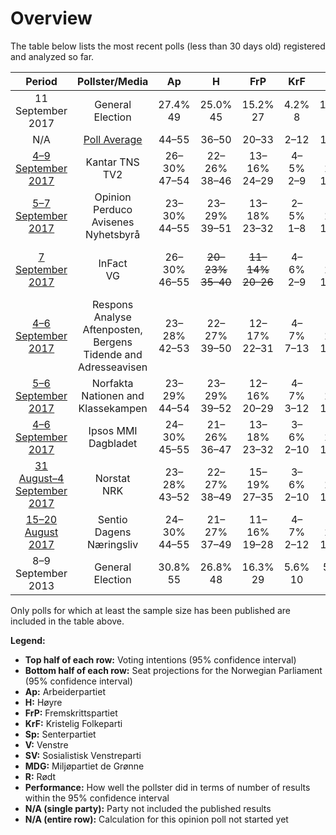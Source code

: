 # Overview

The table below lists the most recent polls (less than 30 days old) registered and analyzed so far.

| Period                                                | Pollster/Media                                                      | Ap                | H                                                   | FrP                                                 | KrF            | Sp               | V                              | SV                                                | MDG                                              | R                                                | Performance  |
|:-----------------------------------------------------:|:-------------------------------------------------------------------:|:-----------------:|:---------------------------------------------------:|:---------------------------------------------------:|:--------------:|:----------------:|:------------------------------:|:-------------------------------------------------:|:------------------------------------------------:|:------------------------------------------------:|:------------:|
| 11 September 2017                                     | General Election                                                    | 27.4% <br> 49     | 25.0% <br> 45                                       | 15.2% <br> 27                                       | 4.2% <br> 8    | 10.3% <br> 19    | 4.4% <br> 8                    | 6.0% <br> 11                                      | 3.2% <br> 1                                      | 2.4% <br> 1                                      | N/A          |
| N/A                                                   | [Poll Average](average.html)                                        | 44–55             | 36–50                                               | 20–33                                               | 2–12           | 13–22            | 0–10                           | 7–15                                              | 1–12                                             | 1–10                                             | 9/9          |
| [4–9 September 2017](2017-09-09-KantarTNS.html)       | Kantar TNS <br> TV2                                                 | 26–30% <br> 47–54 | 22–26% <br> 38–46                                   | 13–16% <br> 24–29                                   | 4–5% <br> 2–9  | 9–11% <br> 15–20 | 4–6% <br> 2–10                 | 5–7% <br> 8–12                                    | 3–5% <br> 1–8                                    | 2–4% <br> 1–2                                    | 9/9 <br> 9/9 |
| [5–7 September 2017](2017-09-07-OpinionPerduco.html)  | Opinion Perduco <br> Avisenes Nyhetsbyrå                            | 23–30% <br> 44–55 | 23–29% <br> 39–51                                   | 13–18% <br> 23–32                                   | 2–5% <br> 1–8  | 7–11% <br> 11–19 | 2–4% <br> <strike>0–3</strike> | 5–8% <br> 8–13                                    | <strike>4–8%</strike> <br> <strike>7–13</strike> | <strike>4–7%</strike> <br> <strike>2–12</strike> | 7/9 <br> 6/9 |
| [7 September 2017](2017-09-07-InFact.html)            | InFact <br> VG                                                      | 26–30% <br> 46–55 | <strike>20–23%</strike> <br> <strike>35–40</strike> | <strike>11–14%</strike> <br> <strike>20–26</strike> | 4–6% <br> 2–9  | 9–12% <br> 16–21 | 4–6% <br> 8–10                 | <strike>7–9%</strike> <br> <strike>12–16</strike> | <strike>4–5%</strike> <br> <strike>2–9</strike>  | <strike>3–4%</strike> <br> 1–6                   | 4/9 <br> 5/9 |
| [4–6 September 2017](2017-09-06-ResponsAnalyse.html)  | Respons Analyse <br> Aftenposten, Bergens Tidende and Adresseavisen | 23–28% <br> 42–53 | 22–27% <br> 39–50                                   | 12–17% <br> 22–31                                   | 4–7% <br> 7–13 | 8–12% <br> 14–22 | 3–6% <br> 2–10                 | 6–9% <br> 10–16                                   | 2–4% <br> 1–3                                    | 2–4% <br> 1–7                                    | 9/9 <br> 9/9 |
| [5–6 September 2017](2017-09-06-Norfakta.html)        | Norfakta <br> Nationen and Klassekampen                             | 23–29% <br> 44–54 | 23–29% <br> 39–52                                   | 12–16% <br> 20–29                                   | 4–7% <br> 3–12 | 9–13% <br> 14–23 | 3–6% <br> 1–10                 | 4–7% <br> 2–11                                    | 3–6% <br> 1–11                                   | 2–5% <br> 1–7                                    | 9/9 <br> 9/9 |
| [4–6 September 2017](2017-09-06-IpsosMMI.html)        | Ipsos MMI <br> Dagbladet                                            | 24–30% <br> 45–55 | 21–26% <br> 36–47                                   | 13–18% <br> 23–32                                   | 3–6% <br> 2–10 | 8–11% <br> 13–20 | 4–6% <br> 2–10                 | 5–8% <br> 8–14                                    | 3–6% <br> 1–10                                   | <strike>3–5%</strike> <br> 1–8                   | 8/9 <br> 9/9 |
| [31 August–4 September 2017](2017-09-04-Norstat.html) | Norstat <br> NRK                                                    | 23–28% <br> 43–52 | 22–27% <br> 38–49                                   | 15–19% <br> 27–35                                   | 3–6% <br> 2–10 | 8–11% <br> 13–21 | 3–5% <br> 1–8                  | 5–7% <br> 8–13                                    | <strike>4–6%</strike> <br> 1–10                  | 2–4% <br> 1–8                                    | 8/9 <br> 9/9 |
| [15–20 August 2017](2017-08-20-Sentio.html)           | Sentio <br> Dagens Næringsliv                                       | 24–30% <br> 44–55 | 21–27% <br> 37–49                                   | 11–16% <br> 19–28                                   | 4–7% <br> 2–12 | 9–14% <br> 15–24 | 3–6% <br> 1–10                 | 4–7% <br> 1–12                                    | <strike>5–8%</strike> <br> <strike>8–14</strike> | 2–4% <br> 1–2                                    | 8/9 <br> 8/9 |
| 8–9 September 2013                                    | General Election                                                    | 30.8% <br> 55     | 26.8% <br> 48                                       | 16.3% <br> 29                                       | 5.6% <br> 10   | 5.5% <br> 10     | 5.2% <br> 9                    | 4.1% <br> 7                                       | 2.8% <br> 1                                      | 1.1% <br> 0                                      | N/A          |

Only polls for which at least the sample size has been published are included in the table above.

**Legend:**
+ **Top half of each row:** Voting intentions (95% confidence interval)
+ **Bottom half of each row:** Seat projections for the Norwegian Parliament (95% confidence interval)
+ **Ap:** Arbeiderpartiet
+ **H:** Høyre
+ **FrP:** Fremskrittspartiet
+ **KrF:** Kristelig Folkeparti
+ **Sp:** Senterpartiet
+ **V:** Venstre
+ **SV:** Sosialistisk Venstreparti
+ **MDG:** Miljøpartiet de Grønne
+ **R:** Rødt
+ **Performance:** How well the pollster did in terms of number of results within the 95% confidence interval
+ **N/A (single party):** Party not included the published results
+ **N/A (entire row):** Calculation for this opinion poll not started yet

